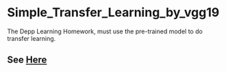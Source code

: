 # Simple_Transfer_Learning_by_vgg19
The Depp Learning Homework, must use the pre-trained model to do transfer learning.

## See [Here](https://github.com/hcsh1112/Simple_Transfer_Learning_by_vgg19/blob/master/Transfer_Learning.ipynb)
